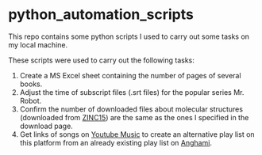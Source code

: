 # python_automation_scripts
This repo contains some python scripts I used to carry out some tasks on my local machine.

These scripts were used to carry out the following tasks:
1) Create a MS Excel sheet containing the number of pages of several books.
2) Adjust the time of subscript files (.srt files) for the popular series Mr. Robot.
3) Confirm the number of downloaded files about molecular structures (downloaded from [ZINC15](http://zinc.docking.org/)) are the same as the ones I specified in the download page.
4) Get links of songs on [Youtube Music](https://music.youtube.com/) to create an alternative play list on this platform from an already existing play list on [Anghami](https://www.anghami.com/).
